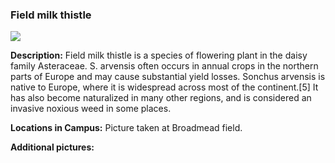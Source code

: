 ### Field milk thistle
![](http://www.astro.princeton.edu/~ruixu/fig/Thistle.jpg)

**Description:** Field milk thistle  is a species of flowering plant in the daisy family Asteraceae. S. arvensis often occurs in annual crops in the northern parts of Europe and may cause substantial yield losses.
Sonchus arvensis is native to Europe, where it is widespread across most of the continent.[5] It has also become naturalized in many other regions, and is considered an invasive noxious weed in some places.

**Locations in Campus:** Picture taken at Broadmead field.

**Additional pictures:**
